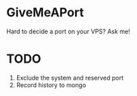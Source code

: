 # GiveMeAPort
Hard to decide a port on your VPS? Ask me!

# TODO
1. Exclude the system and reserved port
2. Record history to mongo
